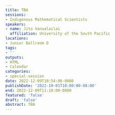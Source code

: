 ```yaml
---
title: TBA
sessions:
- Indigenous Mathematical Scientists
speakers:
- name: Jito Vanualailai
  affiliation: University of the South Pacific
locations:
- Junior Ballroom D
tags:
- ''
outputs:
- HTML
- Calendar
categories:
- special-session
date: 2022-12-09T10:54:00-0800
publishDate: '2022-10-01T10:00:00-08:00'
end: 2022-12-09T11:18:00-0800
featured: 'false'
draft: 'false'
abstract: TBA
---
```

